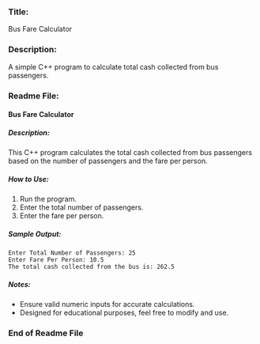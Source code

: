 ### Title:
Bus Fare Calculator

### Description:
A simple C++ program to calculate total cash collected from bus passengers.

### Readme File:

#### Bus Fare Calculator

##### Description:
This C++ program calculates the total cash collected from bus passengers based on the number of passengers and the fare per person.

##### How to Use:
1. Run the program.
2. Enter the total number of passengers.
3. Enter the fare per person.

##### Sample Output:
```
Enter Total Number of Passengers: 25
Enter Fare Per Person: 10.5
The total cash collected from the bus is: 262.5
```

##### Notes:
- Ensure valid numeric inputs for accurate calculations.
- Designed for educational purposes, feel free to modify and use.

### End of Readme File